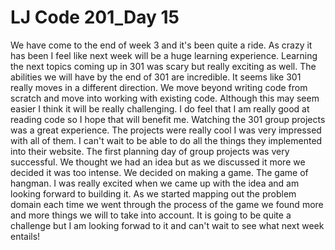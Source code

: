 # LJ Code 201_Day 15

We have come to the end of week 3 and it's been quite a ride. As crazy it has been I feel like next week will be a huge learning experience. Learning the next topics coming up in 301 was scary but really exciting as well. The abilities we will have by the end of 301 are incredible. It seems like 301 really moves in a different direction. We move beyond writing code from scratch and move into working with existing code. Although this may seem easier I think it will be really challenging. I do feel that I am really good at reading code so I hope that will benefit me. Watching the 301 group projects was a great experience. The projects were really cool I was very impressed with all of them. I can't wait to be able to do all the things they implemented into their website. The first planning day of group projects was very successful. We thought we had an idea but as we discussed it more we decided it was too intense. We decided on making a game. The game of hangman. I was really excited when we came up with the idea and am looking forward to building it. As we started mapping out the problem domain each time we went through the process of the game we found more and more things we will to take into account. It is going to be quite a challenge but I am looking forwad to it and can't wait to see what next week entails! 
